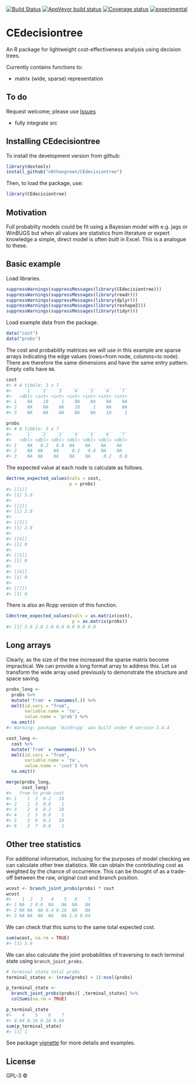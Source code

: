 
[![Build
Status](https://travis-ci.org/n8thangreen/QALY.svg?branch=master)](https://travis-ci.org/n8thangreen/CEdecisiontree)
[![AppVeyor build
status](https://ci.appveyor.com/api/projects/status/github/n8thangreen/QALY?branch=master&svg=true)](https://ci.appveyor.com/project/n8thangreen/CEdecisiontree)
[![Coverage
status](https://codecov.io/gh/n8thangreen/QALY/branch/master/graph/badge.svg)](https://codecov.io/github/n8thangreen/CEdecisiontree?branch=master)
[![experimental](http://badges.github.io/stability-badges/dist/experimental.svg)](http://github.com/badges/stability-badges)

<!-- README.md is generated from README.Rmd. Please edit that file -->

# CEdecisiontree

An R package for lightweight cost-effectiveness analysis using decision
trees.

Currently contains functions to:

  - matrix (wide, sparse) representation

## To do

Request welcome; please use
[Issues](https://github.com/n8thangreen/CEdecisiontree/issues)

  - fully integrate src

## Installing CEdecisiontree

To install the development version from github:

``` r
library(devtools)
install_github("n8thangreen/CEdecisiontree")
```

Then, to load the package, use:

``` r
library(CEdecisiontree)
```

## Motivation

Full probabilty models could be fit using a Bayesian model with
e.g. jags or WinBUGS but when all values are statistics from literature
or expert knowledge a simple, direct model is often built in Excel. This
is a analogue to these.

## Basic example

Load libraries.

``` r
suppressWarnings(suppressMessages(library(CEdecisiontree)))
suppressWarnings(suppressMessages(library(readr)))
suppressWarnings(suppressMessages(library(dplyr)))
suppressWarnings(suppressMessages(library(reshape2)))
suppressWarnings(suppressMessages(library(tidyr)))
```

Load example data from the package.

``` r
data("cost")
data("probs")
```

The cost and probability matrices we will use in this example are sparse
arrays indicating the edge values (rows=from node, columns=to node).
There are therefore the same dimensions and have the same entry pattern.
Empty cells have `NA`.

``` r
cost
#> # A tibble: 3 x 7
#>     `1`   `2`   `3`   `4`   `5`   `6`   `7`
#>   <dbl> <int> <int> <int> <int> <int> <int>
#> 1    NA    10     1    NA    NA    NA    NA
#> 2    NA    NA    NA    10     1    NA    NA
#> 3    NA    NA    NA    NA    NA    10     1
```

``` r
probs
#> # A tibble: 3 x 7
#>     `1`   `2`   `3`   `4`   `5`   `6`   `7`
#>   <dbl> <dbl> <dbl> <dbl> <dbl> <dbl> <dbl>
#> 1    NA   0.2   0.8  NA    NA    NA    NA  
#> 2    NA  NA    NA     0.2   0.8  NA    NA  
#> 3    NA  NA    NA    NA    NA     0.2   0.8
```

The expected value at each node is calculate as follows.

``` r
dectree_expected_values(vals = cost,
                        p = probs)
#> [[1]]
#> [1] 5.6
#> 
#> [[2]]
#> [1] 2.8
#> 
#> [[3]]
#> [1] 2.8
#> 
#> [[4]]
#> [1] 0
#> 
#> [[5]]
#> [1] 0
#> 
#> [[6]]
#> [1] 0
#> 
#> [[7]]
#> [1] 0
```

There is also an Rcpp version of this function.

``` r
Cdectree_expected_values(vals = as.matrix(cost),
                         p = as.matrix(probs))
#> [1] 5.6 2.8 2.8 0.0 0.0 0.0 0.0
```

## Long arrays

Clearly, as the size of the tree increased the sparse matrix become
impractical. We can provide a long format array to address this. Let us
transform the wide array used previously to demonstrate the structure
and space saving.

``` r
probs_long <-
  probs %>%
  mutate('from' = rownames(.)) %>%
  melt(id.vars = "from",
       variable.name = 'to',
       value.name = 'prob') %>%
  na.omit()
#> Warning: package 'bindrcpp' was built under R version 3.4.4

cost_long <-
  cost %>%
  mutate('from' = rownames(.)) %>%
  melt(id.vars = "from",
       variable.name = 'to',
       value.name = 'cost') %>%
  na.omit()

merge(probs_long,
      cost_long)
#>   from to prob cost
#> 1    1  2  0.2   10
#> 2    1  3  0.8    1
#> 3    2  4  0.2   10
#> 4    2  5  0.8    1
#> 5    3  6  0.2   10
#> 6    3  7  0.8    1
```

## Other tree statistics

For additional information, inclusing for the purposes of model checking
we can calculate other tree statistics. We can obtain the contributing
cost as weighted by the chance of occurrence. This can be thought of as
a trade-off between the raw, original cost and branch position.

``` r
wcost <- branch_joint_probs(probs) * cost
wcost
#>    1  2   3   4    5   6    7
#> 1 NA  2 0.8  NA   NA  NA   NA
#> 2 NA NA  NA 0.4 0.16  NA   NA
#> 3 NA NA  NA  NA   NA 1.6 0.64
```

We can check that this sums to the same total expected cost.

``` r
sum(wcost, na.rm = TRUE)
#> [1] 5.6
```

We can also calculate the joint probabilities of traversing to each
terminal state using `branch_joint_probs`.

``` r
# terminal state total probs
terminal_states <- (nrow(probs) + 1):ncol(probs)

p_terminal_state <-
  branch_joint_probs(probs)[ ,terminal_states] %>%
  colSums(na.rm = TRUE)

p_terminal_state
#>    4    5    6    7 
#> 0.04 0.16 0.16 0.64
sum(p_terminal_state)
#> [1] 1
```

See package
[vignette](http://htmlpreview.github.io/?https://github.com/n8thangreen/CEdecisiontree/blob/master/inst/doc/vignette_main.html)
for more details and examples.

## License

GPL-3 ©
